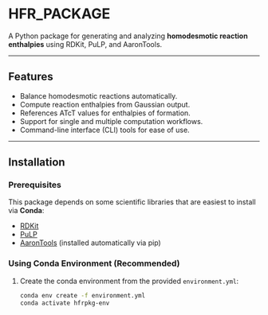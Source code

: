# HFR_PACKAGE

A Python package for generating and analyzing **homodesmotic reaction enthalpies** using RDKit, PuLP, and AaronTools.

---

## Features

- Balance homodesmotic reactions automatically.
- Compute reaction enthalpies from Gaussian output.
- References ATcT values for enthalpies of formation.
- Support for single and multiple computation workflows.
- Command-line interface (CLI) tools for ease of use.

---

## Installation

### Prerequisites

This package depends on some scientific libraries that are easiest to install via **Conda**:

- [RDKit](https://www.rdkit.org/docs/Install.html)  
- [PuLP](https://coin-or.github.io/pulp/)  
- [AaronTools](https://github.com/QChASM/AaronTools.py) (installed automatically via pip)

### Using Conda Environment (Recommended)

1. Create the conda environment from the provided `environment.yml`:

   ```bash
   conda env create -f environment.yml
   conda activate hfrpkg-env
